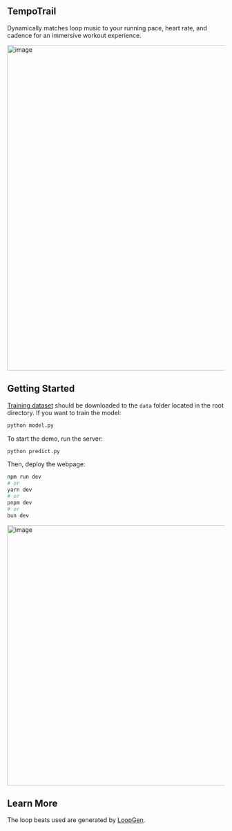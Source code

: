 ## TempoTrail
Dynamically matches loop music to your running pace, heart rate, and cadence for an immersive workout experience.

<img width="754" alt="image" src="https://github.com/user-attachments/assets/577742eb-57a2-47d3-9aef-34e26cc7b491" />

## Getting Started
[Training dataset](https://drive.google.com/file/d/1rFxJ7b3YoptqywCzsWzwzPOSXYKh_BvX/view?usp=drive_link) should be downloaded to the `data` folder located in the root directory. If you want to train the model:
```bash
python model.py
```
To start the demo, run the server:
```bash
python predict.py
```
Then, deploy the webpage:
```bash
npm run dev
# or
yarn dev
# or
pnpm dev
# or
bun dev
```

<img width="603" alt="image" src="https://github.com/user-attachments/assets/7ca4bc09-616d-42f0-b0d8-1cf0eecc1af0" />

## Learn More

The loop beats used are generated by [LoopGen](https://github.com/gladia-research-group/loopgen).
